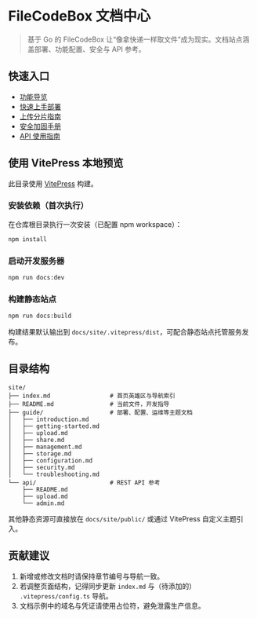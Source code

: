 # FileCodeBox 文档中心

> 基于 Go 的 FileCodeBox 让“像拿快递一样取文件”成为现实。文档站点涵盖部署、功能配置、安全与 API 参考。

## 快速入口

- [功能导览](./guide/introduction.md)
- [快速上手部署](./guide/getting-started.md)
- [上传分片指南](./guide/upload.md)
- [安全加固手册](./guide/security.md)
- [API 使用指南](./api/README.md)

## 使用 VitePress 本地预览

此目录使用 [VitePress](https://vitepress.dev/) 构建。

### 安装依赖（首次执行）

在仓库根目录执行一次安装（已配置 npm workspace）：

```bash
npm install
```

### 启动开发服务器

```bash
npm run docs:dev
```

### 构建静态站点

```bash
npm run docs:build
```

构建结果默认输出到 `docs/site/.vitepress/dist`，可配合静态站点托管服务发布。

## 目录结构

```text
site/
├── index.md                 # 首页英雄区与导航索引
├── README.md                # 当前文件，开发指导
├── guide/                   # 部署、配置、运维等主题文档
│   ├── introduction.md
│   ├── getting-started.md
│   ├── upload.md
│   ├── share.md
│   ├── management.md
│   ├── storage.md
│   ├── configuration.md
│   ├── security.md
│   └── troubleshooting.md
└── api/                     # REST API 参考
	├── README.md
	├── upload.md
	└── admin.md
```

其他静态资源可直接放在 `docs/site/public/` 或通过 VitePress 自定义主题引入。

## 贡献建议

1. 新增或修改文档时请保持章节编号与导航一致。
2. 若调整页面结构，记得同步更新 `index.md` 与（待添加的） `.vitepress/config.ts` 导航。
3. 文档示例中的域名与凭证请使用占位符，避免泄露生产信息。
